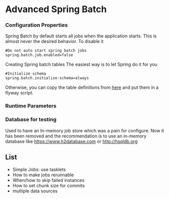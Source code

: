 # Advanced Spring Batch

### Configuration Properties

Spring Batch by default starts all jobs when the application starts. 
This is almost never the desired behavior. To disable it

```
#Do not auto start spring batch jobs
spring.batch.job.enabled=false
```

Creating Spring batch tables
The easiest way is to let Spring do it for you

```
#Initialize schema
spring.batch.initialize-schema=always
```

Otherwise, you can copy the table definitions from
[here](https://docs.spring.io/spring-batch/docs/3.0.x/reference/html/metaDataSchema.html)
and put them in a flyway script.

### Runtime Parameters

### Database for testing
Used to have an In-memory job store which was a pain for configure.
Now it has been removed and the recommendation is to use an in-memory
database like https://www.h2database.com or http://hsqldb.org


## List

- Simple Jobs: use tasklets
- How to make jobs rerunnable
- When/how to skip failed instances
- How to set chunk size for commits
- multiple data sources



